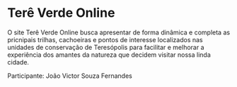 # Terê Verde Online

O site Terê Verde Online busca apresentar de forma dinâmica e completa as pricnipais trilhas, cachoeiras e pontos de interesse localizados 
nas unidades de conservação de Teresópolis para facilitar e melhorar a experiência dos amantes da natureza que decidem visitar nossa linda cidade.





Participante: João Victor Souza Fernandes

